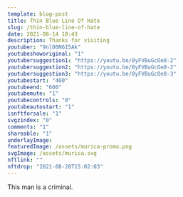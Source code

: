 ```yaml
---
template: blog-post
title: Thin Blue Line Of Hate
slug: /thin-blue-line-of-hate
date: 2021-08-14 10:43
description: Thanks for visiting
youtuber: "9nl00N6I5Ak"
youtubeshoworiginal: "1"
youtubersuggestion1: "https://youtu.be/8yFVBuGcOe8-2"
youtubersuggestion2: "https://youtu.be/8yFVBuGcOe8-2"
youtubersuggestion3: "https://youtu.be/8yFVBuGcOe8-3"
youtubestart: "400"
youtubeend: "600"
youtubemute: "1"
youtubecontrols: "0"
youtubeautostart: "1"
isnftforsale: "1"
svgzindex: "0"
comments: "1"
shareable: "1"
underlayImage: 
featuredImage: /assets/murica-promo.png
svgImage: /assets/murica.svg
nftlink: ""
nftdrop: "2021-08-28T15:02:03"
---
```

This man is a criminal.



<!-- ZzTho_Cz8qo -->